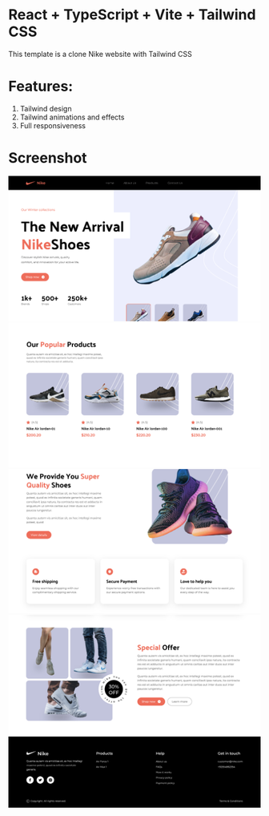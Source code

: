 # React + TypeScript + Vite + Tailwind CSS

This template is a clone Nike website with Tailwind CSS

# Features:
1. Tailwind design
2. Tailwind animations and effects
3. Full responsiveness

# Screenshot

![alt text](1.png)
![alt text](2.png)
![alt text](3.png)
![alt text](4.png)
![alt text](5.png)
